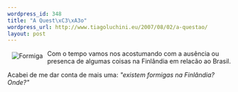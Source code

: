 ```yaml
--- 
wordpress_id: 348
title: "A Quest\xC3\xA3o"
wordpress_url: http://www.tiagoluchini.eu/2007/08/02/a-questao/
layout: post
---
```

<img src="http://www.tiagoluchini.eu/wp-content/uploads/2007/08/ant.thumbnail.jpg" title="Formiga" alt="Formiga" align="left" hspace="10" vspace="5" />Com o tempo vamos nos acostumando com a ausência ou presenca de algumas coisas na Finlândia em relacão ao Brasil.

Acabei de me dar conta de mais uma: <em>"existem formigas na Finlândia? Onde?"</em>
